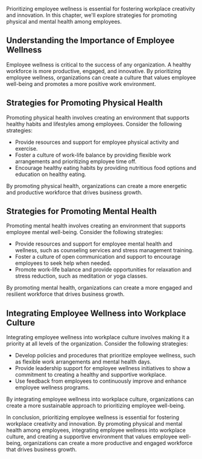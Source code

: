 
Prioritizing employee wellness is essential for fostering workplace creativity and innovation. In this chapter, we'll explore strategies for promoting physical and mental health among employees.

Understanding the Importance of Employee Wellness
-------------------------------------------------

Employee wellness is critical to the success of any organization. A healthy workforce is more productive, engaged, and innovative. By prioritizing employee wellness, organizations can create a culture that values employee well-being and promotes a more positive work environment.

Strategies for Promoting Physical Health
----------------------------------------

Promoting physical health involves creating an environment that supports healthy habits and lifestyles among employees. Consider the following strategies:

* Provide resources and support for employee physical activity and exercise.
* Foster a culture of work-life balance by providing flexible work arrangements and prioritizing employee time off.
* Encourage healthy eating habits by providing nutritious food options and education on healthy eating.

By promoting physical health, organizations can create a more energetic and productive workforce that drives business growth.

Strategies for Promoting Mental Health
--------------------------------------

Promoting mental health involves creating an environment that supports employee mental well-being. Consider the following strategies:

* Provide resources and support for employee mental health and wellness, such as counseling services and stress management training.
* Foster a culture of open communication and support to encourage employees to seek help when needed.
* Promote work-life balance and provide opportunities for relaxation and stress reduction, such as meditation or yoga classes.

By promoting mental health, organizations can create a more engaged and resilient workforce that drives business growth.

Integrating Employee Wellness into Workplace Culture
----------------------------------------------------

Integrating employee wellness into workplace culture involves making it a priority at all levels of the organization. Consider the following strategies:

* Develop policies and procedures that prioritize employee wellness, such as flexible work arrangements and mental health days.
* Provide leadership support for employee wellness initiatives to show a commitment to creating a healthy and supportive workplace.
* Use feedback from employees to continuously improve and enhance employee wellness programs.

By integrating employee wellness into workplace culture, organizations can create a more sustainable approach to prioritizing employee well-being.

In conclusion, prioritizing employee wellness is essential for fostering workplace creativity and innovation. By promoting physical and mental health among employees, integrating employee wellness into workplace culture, and creating a supportive environment that values employee well-being, organizations can create a more productive and engaged workforce that drives business growth.

